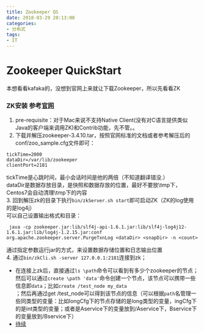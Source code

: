 ```yaml
---
title: Zookeeper QS
date: 2018-03-29 20:13:00
categories:
- 分布式
tags:
- IT
---
```


# Zookeeper QuickStart
本想看看kafaka的，没想到官网上来就让下载Zookeeper，所以先看看ZK  
### ZK安装 参考[官网](https://zookeeper.apache.org/doc/current/index.html)  
1. pre-requisite：对于Mac来说不支持Native Client(没有对C语言提供类似Java的客户端来调用ZK)和Contrib功能，先不管。。  
2. 下载并解压zookeeper-3.4.10.tar，按照官网标准的文档或者参考解压后的conf/zoo_sample.cfg文件即可：  
```shell  
tickTime=2000  
dataDir=/var/lib/zookeeper  
clientPort=2181
```  
tickTime是心跳时间，最小会话时间是他的两倍（不知道翻译错没.）  
dataDir是数据存放目录，是快照和数据存放的位置，最好不要放\tmp下，Centos7会自动清理\tmp下的内容   
3. 回到解压zk的目录下执行`bin/zkServer.sh start`即可启动ZK（ZK的log使用的是log4j）  
可以自己设置输出格式和目录：  
```shell    
 java -cp zookeeper.jar:lib/slf4j-api-1.6.1.jar:lib/slf4j-log4j12-1.6.1.jar:lib/log4j-1.2.15.jar:conf org.apache.zookeeper.server.PurgeTxnLog <dataDir> <snapDir> -n <count>  
```
通过指定参数运行jar的方式，来设置数据存储位置和日志输出位置  
4. 通过`bin/zkCli.sh -server 127.0.0.1:2181`连接到zk；  

- 在连接上zk后，直接通过`ls \path`命令可以看到有多少个zookeeper的节点；然后可以通过`create \path 'data'`命令创建一个节点，该节点可以携带一些信息即`data`；比如`create /test_node my_data`  
；然后再通过get /test_node可以得到该节点的信息（可以根据`path`名管理一些同类型的变量：比如longCfg下的节点存储的是long类型的变量，ingCfg下的是int类型的变量；或者是Aservice下的变量放到/Aservice下，Bservice下的变量放到/Bservice下）  
- [待续](https://zookeeper.apache.org/doc/current/zookeeperStarted.html#sc_Prerequisites)
